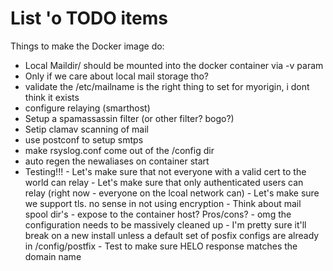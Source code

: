 # List 'o TODO items

Things to make the Docker image do:

-  Local Maildir/ should be mounted into the docker container via -v param
  -  Only if we care about local mail storage tho?
  -  validate the /etc/mailname is the right thing to set for myorigin, i dont think it exists
  -  configure relaying (smarthost)
  -  Setup a spamassassin filter (or other filter? bogo?)
  -  Setip clamav scanning of mail
  -  use postconf to setup smtps
  -  make rsyslog.conf come out of the /config dir
  -  auto regen the newaliases on container start
  -  Testing!!!
    -  Let's make sure that not everyone with a valid cert to the world can relay
    -  Let's make sure that only authenticated users can relay (right now - everyone on the lcoal network can)
    -  Let's make sure we support tls. no sense in not using encryption
    -  Think about mail spool dir's - expose to the container host? Pros/cons?
    -  omg the configuration needs to be massively cleaned up
    -  I'm pretty sure it'll break on a new install unless a default set of posfix configs are already in /config/postfix
    -  Test to make sure HELO response matches the domain name
